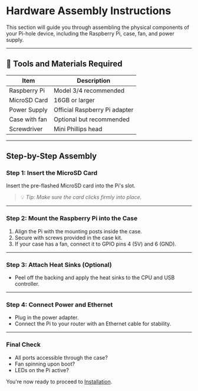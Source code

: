# Hardware Assembly Instructions

This section will guide you through assembling the physical components of your Pi-hole device, including the Raspberry Pi, case, fan, and power supply.

---

## 🔧 Tools and Materials Required

| Item          | Description                   |
| ------------- | ----------------------------- |
| Raspberry Pi  | Model 3/4 recommended         |
| MicroSD Card  | 16GB or larger                |
| Power Supply  | Official Raspberry Pi adapter |
| Case with fan | Optional but recommended      |
| Screwdriver   | Mini Phillips head            |

---

## Step-by-Step Assembly

### Step 1: Insert the MicroSD Card
Insert the pre-flashed MicroSD card into the Pi's slot.

> 💡 *Tip: Make sure the card clicks firmly into place.*

---

### Step 2: Mount the Raspberry Pi into the Case
1. Align the Pi with the mounting posts inside the case.
2. Secure with screws provided in the case kit.
3. If your case has a fan, connect it to GPIO pins 4 (5V) and 6 (GND).

---

### Step 3: Attach Heat Sinks (Optional)
- Peel off the backing and apply the heat sinks to the CPU and USB controller.

---

### Step 4: Connect Power and Ethernet
- Plug in the power adapter.
- Connect the Pi to your router with an Ethernet cable for stability.

---

### Final Check

- All ports accessible through the case?
- Fan spinning upon boot?
- LEDs on the Pi active?

You're now ready to proceed to [Installation](install.md).
